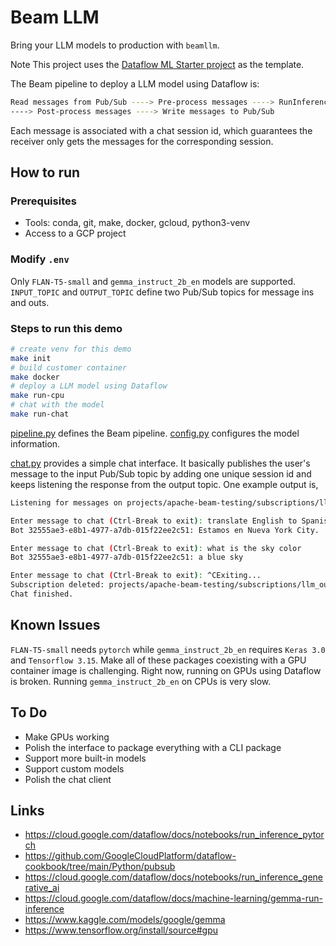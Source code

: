 # Beam LLM

Bring your LLM models to production with `beamllm`.

Note This project uses the [Dataflow ML Starter project](https://github.com/google/dataflow-ml-starter) as the template.

The Beam pipeline to deploy a LLM model using Dataflow is:

```bash
Read messages from Pub/Sub ----> Pre-process messages ----> RunInference with LLMs
----> Post-process messages ----> Write messages to Pub/Sub
```

Each message is associated with a chat session id, which guarantees the receiver only gets the messages for the corresponding session.

## How to run

### Prerequisites

* Tools: conda, git, make, docker, gcloud, python3-venv
* Access to a GCP project

### Modify `.env`

Only `FLAN-T5-small` and `gemma_instruct_2b_en` models are supported.
`INPUT_TOPIC` and `OUTPUT_TOPIC` define two Pub/Sub topics for message ins and outs.

### Steps to run this demo

``` bash
# create venv for this demo
make init
# build customer container
make docker
# deploy a LLM model using Dataflow
make run-cpu
# chat with the model
make run-chat
```

[pipeline.py](https://github.com/liferoad/beamllm/blob/main/beamllm/pipeline.py) defines the Beam pipeline.
[config.py](https://github.com/liferoad/beamllm/blob/main/beamllm/config.py) configures the model information.

[chat.py](https://github.com/liferoad/beamllm/blob/main/beamllm/chat.py) provides a simple chat interface. It basically publishes the user's message to the input Pub/Sub topic by adding one unique session id and keeps listening the response from the output topic. One example output is,

```bash
Listening for messages on projects/apache-beam-testing/subscriptions/llm_output-32555ae3-e8b1-4977-a7db-015f22ee2c51..

Enter message to chat (Ctrl-Break to exit): translate English to Spanish: We are in New York City.
Bot 32555ae3-e8b1-4977-a7db-015f22ee2c51: Estamos en Nueva York City.

Enter message to chat (Ctrl-Break to exit): what is the sky color
Bot 32555ae3-e8b1-4977-a7db-015f22ee2c51: a blue sky

Enter message to chat (Ctrl-Break to exit): ^CExiting...
Subscription deleted: projects/apache-beam-testing/subscriptions/llm_output-32555ae3-e8b1-4977-a7db-015f22ee2c51.
Chat finished.
```

## Known Issues

`FLAN-T5-small` needs `pytorch` while `gemma_instruct_2b_en` requires `Keras 3.0` and `Tensorflow 3.15`.
Make all of these packages coexisting with a GPU container image is challenging.
Right now, running on GPUs using Dataflow is broken. Running `gemma_instruct_2b_en` on CPUs is very slow.

## To Do

* Make GPUs working
* Polish the interface to package everything with a CLI package
* Support more built-in models
* Support custom models
* Polish the chat client

## Links

* <https://cloud.google.com/dataflow/docs/notebooks/run_inference_pytorch>
* <https://github.com/GoogleCloudPlatform/dataflow-cookbook/tree/main/Python/pubsub>
* <https://cloud.google.com/dataflow/docs/notebooks/run_inference_generative_ai>
* <https://cloud.google.com/dataflow/docs/machine-learning/gemma-run-inference>
* <https://www.kaggle.com/models/google/gemma>
* <https://www.tensorflow.org/install/source#gpu>